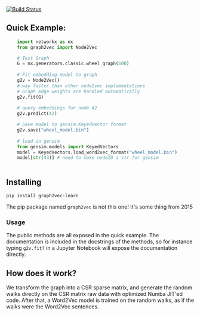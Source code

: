 [![Build Status](https://travis-ci.com/VHRanger/nodevectors.svg?branch=master)](https://travis-ci.com/VHRanger/nodevectors)

## Quick Example:
```python
    import networkx as nx
    from graph2vec import Node2Vec

    # Test Graph
    G = nx.generators.classic.wheel_graph(100)
 
    # Fit embedding model to graph
    g2v = Node2Vec()
    # way faster than other node2vec implementations
    # Graph edge weights are handled automatically
    g2v.fit(G)
 
    # query embeddings for node 42
    g2v.predict(42)

    # Save model to gensim.KeyedVector format
    g2v.save("wheel_model.bin")
    
    # load in gensim
    from gensim.models import KeyedVectors
    model = KeyedVectors.load_word2vec_format("wheel_model.bin")
    model[str(43)] # need to make nodeID a str for gensim
    
```
## Installing

`pip install graph2vec-learn`

The pip package named `graph2vec` is not this one! It's some thing from 2015

### Usage

The public methods are all exposed in the quick example. The documentation is included in the docstrings of the methods, so for instance typing `g2v.fit?` in a Jupyter Notebook will expose the documentation directly.

## How does it work?

We transform the graph into a CSR sparse matrix, and generate the random walks directly on the CSR matrix raw data with optimized Numba JIT'ed code. After that, a Word2Vec model is trained on the random walks, as if the walks were the Word2Vec sentences.
